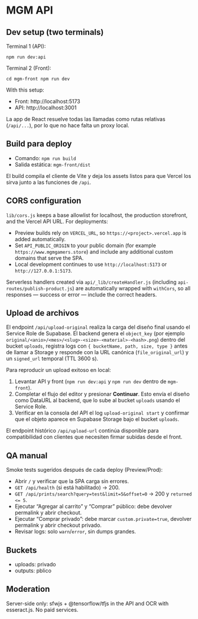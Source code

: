 # MGM API

## Dev setup (two terminals)

Terminal 1 (API):

`
npm run dev:api
`

Terminal 2 (Front):

`
cd mgm-front
npm run dev
`

With this setup:
- Front: http://localhost:5173
- API:   http://localhost:3001

La app de React resuelve todas las llamadas como rutas relativas (`/api/...`), por lo que no hace falta un proxy local.

## Build para deploy

- Comando: `npm run build`
- Salida estática: `mgm-front/dist`

El build compila el cliente de Vite y deja los assets listos para que Vercel los sirva junto a las funciones de `/api`.

## CORS configuration

`lib/cors.js` keeps a base allowlist for localhost, the production storefront, and the Vercel API URL. For deployments:

- Preview builds rely on `VERCEL_URL`, so `https://<project>.vercel.app` is added automatically.
- Set `API_PUBLIC_ORIGIN` to your public domain (for example `https://www.mgmgamers.store`) and include any additional custom domains that serve the SPA.
- Local development continues to use `http://localhost:5173` or `http://127.0.0.1:5173`.

Serverless handlers created via `api/_lib/createHandler.js` (including
`api-routes/publish-product.js`) are automatically wrapped with `withCors`, so
all responses — success or error — include the correct headers.

## Upload de archivos

El endpoint `/api/upload-original` realiza la carga del diseño final usando el Service Role de Supabase. El backend genera el `object_key` (por ejemplo `original/<anio>/<mes>/<slug>-<size>-<material>-<hash>.png`) dentro del bucket `uploads`, registra logs con `{ bucketName, path, size, type }` antes de llamar a Storage y responde con la URL canónica (`file_original_url`) y un `signed_url` temporal (TTL 3600 s).

Para reproducir un upload exitoso en local:

1. Levantar API y front (`npm run dev:api` y `npm run dev` dentro de `mgm-front`).
2. Completar el flujo del editor y presionar **Continuar**. Esto envía el diseño como DataURL al backend, que lo sube al bucket `uploads` usando el Service Role.
3. Verificar en la consola del API el log `upload-original start` y confirmar que el objeto aparece en Supabase Storage bajo el bucket `uploads`.

El endpoint histórico `/api/upload-url` continúa disponible para compatibilidad con clientes que necesiten firmar subidas desde el front.

## QA manual

Smoke tests sugeridos después de cada deploy (Preview/Prod):

- Abrir `/` y verificar que la SPA carga sin errores.
- `GET /api/health` (si está habilitado) → 200.
- `GET /api/prints/search?query=test&limit=5&offset=0` → 200 y `returned <= 5`.
- Ejecutar “Agregar al carrito” y “Comprar” público: debe devolver permalink y abrir checkout.
- Ejecutar “Comprar privado”: debe marcar `custom.private=true`, devolver permalink y abrir checkout privado.
- Revisar logs: solo `warn`/`error`, sin dumps grandes.

## Buckets

* uploads: privado
* outputs: pblico

## Moderation

Server-side only: 
sfwjs + @tensorflow/tfjs in the API and OCR with 	esseract.js. No paid services.

